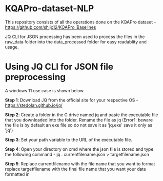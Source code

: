 # KQAPro-dataset-NLP
This repository consists of all the operations done on the KQAPro dataset - https://github.com/shijx12/KQAPro_Baselines

JQ CLI for JSON processing has been used to process the files in the raw_data folder into the data_processed folder for easy readablity and usage. 

# Using JQ CLI for JSON file preprocessing 

A windows 11 use case is shown below.

**Step 1**: Download JQ from the official site for your respective OS - https://stedolan.github.io/jq/

**Step 2**: Create a folder in the C drive named jq and paste the executable file that you downloaded into the folder. Rename the file as jq (Error1: beware the file is by default an exe file so do not save it as 'jq.exe' save it only as 'jq')

**Step 3**: Set your path variable to the URL of the executable file.

**Step 4**: Open your directory on cmd where the json file is stored and type the following command - jq . currentfilename.json > targetfilename.json

**Step 5**: Replace currentfilename with the file name that you want to format replace targetfilename with the final file name that you want your data formatted in
